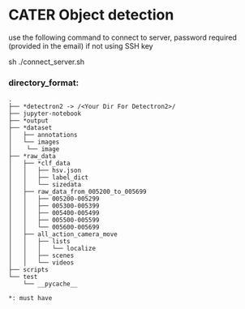 # CATER Object detection 

use the following command to connect to server, password required (provided in the email) if not using SSH key

sh ./connect_server.sh


### directory_format:

```
.
├── *detectron2 -> /<Your Dir For Detectron2>/ 
├── jupyter-notebook
├── *output
├── *dataset
│   ├── annotations
│   └── images
│    └── image 
├── *raw_data
│   ├── *clf_data
│   │   ├── hsv.json
│   │   ├── label_dict
│   │   └── sizedata
│   ├── raw_data_from_005200_to_005699
│   │   ├── 005200-005299
│   │   ├── 005300-005399
│   │   ├── 005400-005499
│   │   ├── 005500-005599
│   │   └── 005600-005699
│   ├── all_action_camera_move
│   │   ├── lists
│   │   │   └── localize
│   │   ├── scenes
│   │   └── videos
├── scripts
└── test
    └── __pycache__

*: must have

```